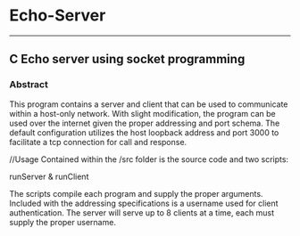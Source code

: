 # Echo-Server
--------------------------------------
C Echo server using socket programming
--------------------------------------

<h3>Abstract<br></h3>
This program contains a server and client that can be used to communicate within a host-only 
network. With slight modification, the program can be used over the internet given the proper addressing
and port schema. The default configuration utilizes the host loopback address and port 3000 to facilitate
a tcp connection for call and response.


//Usage
Contained within the /src folder is the source code and two scripts: 

runServer & runClient

The scripts compile each program and supply the proper arguments. Included with the addressing
specifications is a username used for client authentication. The server will serve up to 8 clients 
at a time, each must supply the proper username. 

